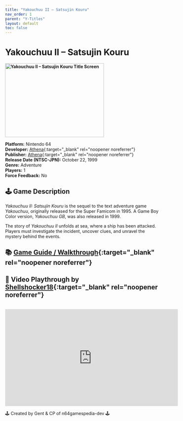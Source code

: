 ```yaml
---
title: "Yakouchuu II – Satsujin Kouru"
nav_order: 1
parent: "Y-Titles"
layout: default
toc: false
---
```


# Yakouchuu II – Satsujin Kouru

<b>
<img src="https://images.launchbox-app.com/41c5ed06-e2c3-48ef-ab8d-b489b01a713f.jpg" alt="Yakouchuu II – Satsujin Kouru Title Screen" width="320" height="240" />
</b>

**Platform:** Nintendo 64  
**Developer:** [Athena](https://en.wikipedia.org/wiki/Athena_(game_developer)){:target="_blank" rel="noopener noreferrer"}  
**Publisher:** [Athena](https://en.wikipedia.org/wiki/Athena_(game_developer)){:target="_blank" rel="noopener noreferrer"}  
**Release Date (NTSC-JPN):** October 22, 1999  
**Genre:** Adventure  
**Players:** 1  
**Force Feedback:** No

## 🕹️ Game Description  
*Yakouchuu II: Satsujin Kouru* is the sequel to the text adventure game *Yakouchuu*, originally released for the Super Famicom in 1995. A Game Boy Color version, *Yakouchuu GB*, was also released in 1999.

The story of *Yakouchuu II* unfolds at sea, where a ship has been attacked. Players must investigate the incident, uncover clues, and unravel the mystery behind the events.

## 📚 [Game Guide / Walkthrough](https://gamefaqs.gamespot.com/n64/576666-yakouchuu-ii-satsujin-kouro/faqs/78520){:target="_blank" rel="noopener noreferrer"}

## 🎥 Video Playthrough by [Shellshocker18](https://www.youtube.com/@shellshocker1884){:target="_blank" rel="noopener noreferrer"}  
<br />
<iframe width="560" height="315" src="https://www.youtube.com/embed/1PwrJsBZJbo" title="Yakouchuu II – Satsujin Kouru Playthrough" frameborder="0" allowfullscreen></iframe>

🕹️ Created by Gent & CP of n64gamespedia-dev 🕹️

<!-- Vault Format: n64gamespedia-dev -->
<!-- Protocol Source: _vault-specs/format-protocol.md -->
